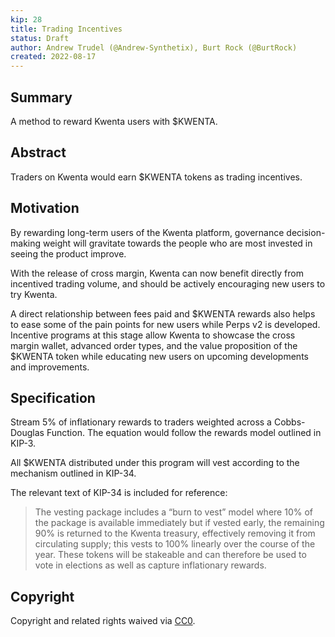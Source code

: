 ```yaml
---
kip: 28
title: Trading Incentives 
status: Draft
author: Andrew Trudel (@Andrew-Synthetix), Burt Rock (@BurtRock)
created: 2022-08-17
---
```


## Summary

A method to reward Kwenta users with $KWENTA.

## Abstract

Traders on Kwenta would earn $KWENTA tokens as trading incentives.

## Motivation

By rewarding long-term users of the Kwenta platform, governance decision-making weight will gravitate towards the people who are most invested in seeing the product improve.

With the release of cross margin, Kwenta can now benefit directly from incentived trading volume, and should be actively encouraging new users to try Kwenta.

A direct relationship between fees paid and $KWENTA rewards also helps to ease some of the pain points for new users while Perps v2 is developed. Incentive programs at this stage allow Kwenta to showcase the cross margin wallet, advanced order types, and the value proposition of the $KWENTA token while educating new users on upcoming developments and improvements.

## Specification

Stream 5% of inflationary rewards to traders weighted across a Cobbs-Douglas Function. The equation would follow the rewards model outlined in KIP-3. 

All $KWENTA distributed under this program will vest according to the mechanism outlined in KIP-34.

The relevant text of KIP-34 is included for reference:
> The vesting package includes a “burn to vest” model where 10% of the package is available immediately but if vested early, the remaining 90% is returned to the Kwenta treasury, effectively removing it from circulating supply; this vests to 100% linearly over the course of the year. These tokens will be stakeable and can therefore be used to vote in elections as well as capture inflationary rewards.

## Copyright 

Copyright and related rights waived via [CC0](https://creativecommons.org/publicdomain/zero/1.0/).
